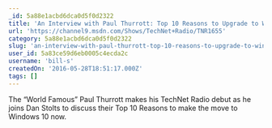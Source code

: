 ```yaml
---
_id: 5a88e1acbd6dca0d5f0d2322
title: 'An Interview with Paul Thurrott: Top 10 Reasons to Upgrade to Windows 10 NOW!'
url: 'https://channel9.msdn.com/Shows/TechNet+Radio/TNR1655'
category: 5a88e1acbd6dca0d5f0d2322
slug: 'an-interview-with-paul-thurrott-top-10-reasons-to-upgrade-to-windows-10-now'
user_id: 5a83ce59d6eb0005c4ecda2c
username: 'bill-s'
createdOn: '2016-05-28T18:51:17.000Z'
tags: []
---
```


The “World Famous” Paul Thurrott makes his TechNet Radio debut as he joins Dan Stolts to discuss their Top 10 Reasons to make the move to Windows 10 now. 
